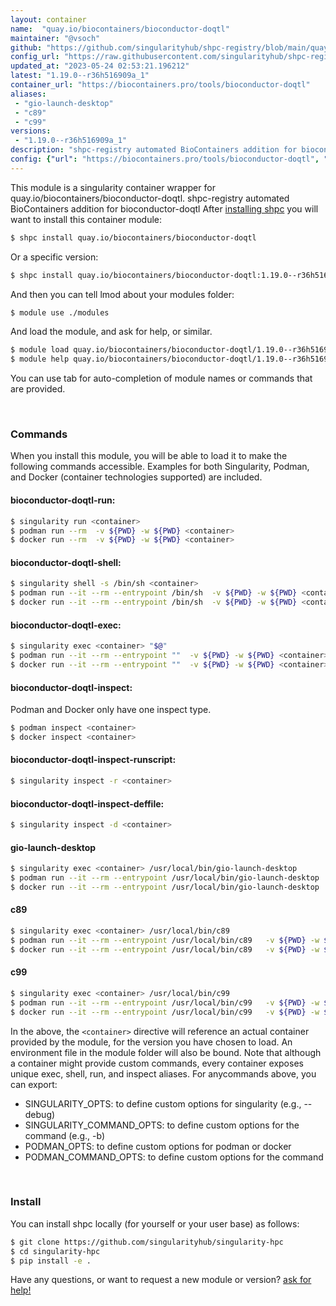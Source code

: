 ```yaml
---
layout: container
name:  "quay.io/biocontainers/bioconductor-doqtl"
maintainer: "@vsoch"
github: "https://github.com/singularityhub/shpc-registry/blob/main/quay.io/biocontainers/bioconductor-doqtl/container.yaml"
config_url: "https://raw.githubusercontent.com/singularityhub/shpc-registry/main/quay.io/biocontainers/bioconductor-doqtl/container.yaml"
updated_at: "2023-05-24 02:53:21.196212"
latest: "1.19.0--r36h516909a_1"
container_url: "https://biocontainers.pro/tools/bioconductor-doqtl"
aliases:
 - "gio-launch-desktop"
 - "c89"
 - "c99"
versions:
 - "1.19.0--r36h516909a_1"
description: "shpc-registry automated BioContainers addition for bioconductor-doqtl"
config: {"url": "https://biocontainers.pro/tools/bioconductor-doqtl", "maintainer": "@vsoch", "description": "shpc-registry automated BioContainers addition for bioconductor-doqtl", "latest": {"1.19.0--r36h516909a_1": "sha256:da65121fd6782840c96a39bcafa50b5f18edf2af291f4bc1174b16de04b498ae"}, "tags": {"1.19.0--r36h516909a_1": "sha256:da65121fd6782840c96a39bcafa50b5f18edf2af291f4bc1174b16de04b498ae"}, "docker": "quay.io/biocontainers/bioconductor-doqtl", "aliases": {"gio-launch-desktop": "/usr/local/bin/gio-launch-desktop", "c89": "/usr/local/bin/c89", "c99": "/usr/local/bin/c99"}}
---
```


This module is a singularity container wrapper for quay.io/biocontainers/bioconductor-doqtl.
shpc-registry automated BioContainers addition for bioconductor-doqtl
After [installing shpc](#install) you will want to install this container module:


```bash
$ shpc install quay.io/biocontainers/bioconductor-doqtl
```

Or a specific version:

```bash
$ shpc install quay.io/biocontainers/bioconductor-doqtl:1.19.0--r36h516909a_1
```

And then you can tell lmod about your modules folder:

```bash
$ module use ./modules
```

And load the module, and ask for help, or similar.

```bash
$ module load quay.io/biocontainers/bioconductor-doqtl/1.19.0--r36h516909a_1
$ module help quay.io/biocontainers/bioconductor-doqtl/1.19.0--r36h516909a_1
```

You can use tab for auto-completion of module names or commands that are provided.

<br>

### Commands

When you install this module, you will be able to load it to make the following commands accessible.
Examples for both Singularity, Podman, and Docker (container technologies supported) are included.

#### bioconductor-doqtl-run:

```bash
$ singularity run <container>
$ podman run --rm  -v ${PWD} -w ${PWD} <container>
$ docker run --rm  -v ${PWD} -w ${PWD} <container>
```

#### bioconductor-doqtl-shell:

```bash
$ singularity shell -s /bin/sh <container>
$ podman run --it --rm --entrypoint /bin/sh  -v ${PWD} -w ${PWD} <container>
$ docker run --it --rm --entrypoint /bin/sh  -v ${PWD} -w ${PWD} <container>
```

#### bioconductor-doqtl-exec:

```bash
$ singularity exec <container> "$@"
$ podman run --it --rm --entrypoint ""  -v ${PWD} -w ${PWD} <container> "$@"
$ docker run --it --rm --entrypoint ""  -v ${PWD} -w ${PWD} <container> "$@"
```

#### bioconductor-doqtl-inspect:

Podman and Docker only have one inspect type.

```bash
$ podman inspect <container>
$ docker inspect <container>
```

#### bioconductor-doqtl-inspect-runscript:

```bash
$ singularity inspect -r <container>
```

#### bioconductor-doqtl-inspect-deffile:

```bash
$ singularity inspect -d <container>
```


#### gio-launch-desktop

```bash
$ singularity exec <container> /usr/local/bin/gio-launch-desktop
$ podman run --it --rm --entrypoint /usr/local/bin/gio-launch-desktop   -v ${PWD} -w ${PWD} <container> -c " $@"
$ docker run --it --rm --entrypoint /usr/local/bin/gio-launch-desktop   -v ${PWD} -w ${PWD} <container> -c " $@"
```


#### c89

```bash
$ singularity exec <container> /usr/local/bin/c89
$ podman run --it --rm --entrypoint /usr/local/bin/c89   -v ${PWD} -w ${PWD} <container> -c " $@"
$ docker run --it --rm --entrypoint /usr/local/bin/c89   -v ${PWD} -w ${PWD} <container> -c " $@"
```


#### c99

```bash
$ singularity exec <container> /usr/local/bin/c99
$ podman run --it --rm --entrypoint /usr/local/bin/c99   -v ${PWD} -w ${PWD} <container> -c " $@"
$ docker run --it --rm --entrypoint /usr/local/bin/c99   -v ${PWD} -w ${PWD} <container> -c " $@"
```



In the above, the `<container>` directive will reference an actual container provided
by the module, for the version you have chosen to load. An environment file in the
module folder will also be bound. Note that although a container
might provide custom commands, every container exposes unique exec, shell, run, and
inspect aliases. For anycommands above, you can export:

 - SINGULARITY_OPTS: to define custom options for singularity (e.g., --debug)
 - SINGULARITY_COMMAND_OPTS: to define custom options for the command (e.g., -b)
 - PODMAN_OPTS: to define custom options for podman or docker
 - PODMAN_COMMAND_OPTS: to define custom options for the command

<br>

### Install

You can install shpc locally (for yourself or your user base) as follows:

```bash
$ git clone https://github.com/singularityhub/singularity-hpc
$ cd singularity-hpc
$ pip install -e .
```

Have any questions, or want to request a new module or version? [ask for help!](https://github.com/singularityhub/singularity-hpc/issues)